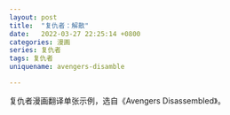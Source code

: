 ```yaml
---
layout: post
title:  "复仇者：解散"
date:   2022-03-27 22:25:14 +0800
categories: 漫画
series: 复仇者
tags: 复仇者
uniquename: avengers-disamble

---
```


复仇者漫画翻译单张示例，选自《Avengers Disassembled》。

